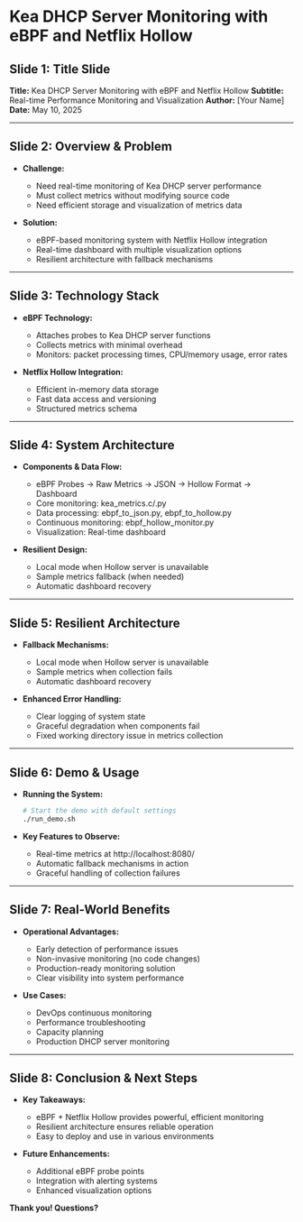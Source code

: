 # Kea DHCP Server Monitoring with eBPF and Netflix Hollow

## Slide 1: Title Slide
**Title:** Kea DHCP Server Monitoring with eBPF and Netflix Hollow
**Subtitle:** Real-time Performance Monitoring and Visualization
**Author:** [Your Name]
**Date:** May 10, 2025

---

## Slide 2: Overview & Problem
- **Challenge:**
  - Need real-time monitoring of Kea DHCP server performance
  - Must collect metrics without modifying source code
  - Need efficient storage and visualization of metrics data

- **Solution:**
  - eBPF-based monitoring system with Netflix Hollow integration
  - Real-time dashboard with multiple visualization options
  - Resilient architecture with fallback mechanisms

---

## Slide 3: Technology Stack
- **eBPF Technology:**
  - Attaches probes to Kea DHCP server functions
  - Collects metrics with minimal overhead
  - Monitors: packet processing times, CPU/memory usage, error rates

- **Netflix Hollow Integration:**
  - Efficient in-memory data storage
  - Fast data access and versioning
  - Structured metrics schema

---

## Slide 4: System Architecture
- **Components & Data Flow:**
  - eBPF Probes → Raw Metrics → JSON → Hollow Format → Dashboard
  - Core monitoring: kea_metrics.c/.py
  - Data processing: ebpf_to_json.py, ebpf_to_hollow.py
  - Continuous monitoring: ebpf_hollow_monitor.py
  - Visualization: Real-time dashboard

- **Resilient Design:**
  - Local mode when Hollow server is unavailable
  - Sample metrics fallback (when needed)
  - Automatic dashboard recovery

---

## Slide 5: Resilient Architecture
- **Fallback Mechanisms:**
  - Local mode when Hollow server is unavailable
  - Sample metrics when collection fails
  - Automatic dashboard recovery

- **Enhanced Error Handling:**
  - Clear logging of system state
  - Graceful degradation when components fail
  - Fixed working directory issue in metrics collection

---

## Slide 6: Demo & Usage
- **Running the System:**
  ```bash
  # Start the demo with default settings
  ./run_demo.sh
  ```

- **Key Features to Observe:**
  - Real-time metrics at http://localhost:8080/
  - Automatic fallback mechanisms in action
  - Graceful handling of collection failures

---

## Slide 7: Real-World Benefits
- **Operational Advantages:**
  - Early detection of performance issues
  - Non-invasive monitoring (no code changes)
  - Production-ready monitoring solution
  - Clear visibility into system performance

- **Use Cases:**
  - DevOps continuous monitoring
  - Performance troubleshooting
  - Capacity planning
  - Production DHCP server monitoring

---

## Slide 8: Conclusion & Next Steps
- **Key Takeaways:**
  - eBPF + Netflix Hollow provides powerful, efficient monitoring
  - Resilient architecture ensures reliable operation
  - Easy to deploy and use in various environments

- **Future Enhancements:**
  - Additional eBPF probe points
  - Integration with alerting systems
  - Enhanced visualization options

**Thank you! Questions?**
